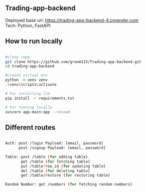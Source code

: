 ## Trading-app-backend

Deployed base url: https://trading-app-backend-4.onrender.com  
Tech: Python, FastAPI


## How to run locally

```bash

#clone repo
git clone https://github.com/groom115/Trading-app-backend.git
cd trading-app-backend

#create virtual env
python -m venv venv
.\venv\Scripts\activate

# For installing lib
pip install -r requirements.txt

# For running locally
uvicorn app.main:app --reload

```

## Different routes

```bash

Auth: post /login Payload: [email, password]
      post /signup Payload: [email, password]

Table: post /table (for adding table)
       get /table (for fetching table)
       put /table?row_id (for updating table)
       del /table (for deleting table)
       get /table/restore (for restoring table)

Random Number: get /numbers (for fetching random numbers)

